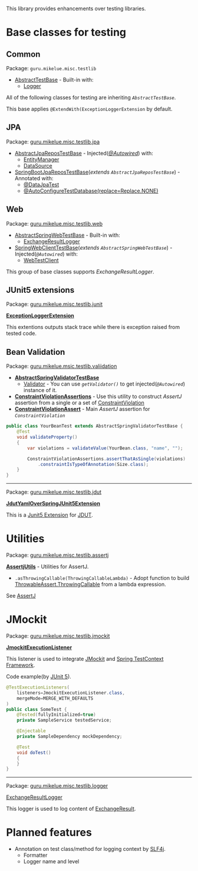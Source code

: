 This library provides enhancements over testing libraries.

# Base classes for testing

## Common

Package: `guru.mikelue.misc.testlib`

* [AbstractTestBase](src/main/java/guru/mikelue/misc/testlib/AbstractTestBase.java) - Built-in with:
	* [Logger](http://www.slf4j.org/apidocs/org/slf4j/Logger.html)

All of the following classes for testing are inheriting *`AbstractTestBase`*.

This base applies `@ExtendWith(ExceptionLoggerExtension` by default.

## JPA

Package: [guru.mikelue.misc.testlib.jpa](src/main/java/guru/mikelue/misc/testlib/jpa)

* [AbstractJpaReposTestBase](src/main/java/guru/mikelue/misc/testlib/jpa/AbstractJpaReposTestBase.java) - Injected(*[@Autowired](https://docs.spring.io/spring/docs/current/javadoc-api/org/springframework/beans/factory/annotation/Autowired.html)*) with:
	* [EntityManager](https://javaee.github.io/javaee-spec/javadocs/javax/persistence/EntityManager.html)
	* [DataSource](https://docs.oracle.com/en/java/javase/13/docs/api/java.sql/javax/sql/DataSource.html)
* [SpringBootJpaReposTestBase](src/main/java/guru/mikelue/misc/testlib/jpa/SpringBootJpaReposTestBase.java)(*extends `AbstractJpaReposTestBase`*) - Annotated with:
	* [@DataJpaTest](https://docs.spring.io/spring-boot/docs/current/api/org/springframework/boot/test/autoconfigure/orm/jpa/DataJpaTest.html)
	* [@AutoConfigureTestDatabase(replace=Replace.NONE)](https://docs.spring.io/spring-boot/docs/current/api/org/springframework/boot/test/autoconfigure/jdbc/AutoConfigureTestDatabase.html)

## Web

Package: [guru.mikelue.misc.testlib.web](src/main/java/guru/mikelue/misc/testlib/web)
* [AbstractSpringWebTestBase](src/main/java/guru/mikelue/misc/testlib/web/AbstractSpringWebTestBase.java) - Built-in with:
	* [ExchangeResultLogger](src/main/java/guru/mikelue/misc/testlib/logger/ExchangeResultLogger.java)
* [SpringWebClientTestBase](src/main/java/guru/mikelue/misc/testlib/web/SpringWebClientTestBase.java)(*extends `AbstractSpringWebTestBase`*) - Injected(*`@Autowired`*) with:
	* [WebTestClient](https://docs.spring.io/spring/docs/current/javadoc-api/org/springframework/test/web/reactive/server/WebTestClient.html)

This group of base classes supports *ExchangeResultLogger*.

## JUnit5 extensions

Package: [guru.mikelue.misc.testlib.junit](src/main/java/guru/mikelue/misc/testlib/junit)

**[ExceptionLoggerExtension](src/main/java/guru/mikelue/misc/testlib/junit/ExceptionLoggerExtension.java)**

This extentions outputs stack trace while there is exception raised from tested code.

## Bean Validation

Package: [guru.mikelue.msic.testlib.valiidation](src/main/java/guru/mikelue/misc/testlib/validation)

* **[AbstractSpringValidatorTestBase](src/main/java/guru/mikelue/misc/testlib/valiidation/AbstractSpringValidatorTestBase.java)**
  * [Validator](https://docs.oracle.com/javaee/7/api/javax/validation/Validator.html) - You can use *`getValidator()`* to get injected(*`@Autowired`*) instance of it.
* **[ConstraintViolationAssertions](src/main/java/guru/mikelue/misc/testlib/valiidation/ConstraintViolationAssertions.java)** -
Use this utility to construct *AssertJ* assertion from a single or a set of [ConstraintViolation](https://docs.oracle.com/javaee/7/api/javax/validation/ConstraintViolation.html)
* **[ConstraintViolationAssert](src/main/java/guru/mikelue/misc/testlib/valiidation/ConstraintViolationAssert.java)** -
Main *AssertJ* assertion for *`ConstraintViolation`*


```java
public class YourBeanTest extends AbstractSpringValidatorTestBase {
    @Test
    void validateProperty()
    {
        var violations = validateValue(YourBean.class, "name", "");

        ConstraintViolationAssertions.assertThatAsSingle(violations)
            .constraintIsTypeOfAnnotation(Size.class);
    }
}
```

----

Package: [guru.mikelue.misc.testlib.jdut](src/main/java/guru/mikelue/misc/testlib/jdut)

**[JdutYamlOverSpringJUnit5Extension](src/main/java/guru/mikelue/misc/testlib/jdut/JdutYamlOverSpringJUnit5Extension.java)**

This is a [Junit5 Extension](https://junit.org/junit5/docs/current/user-guide/#extensions) for [JDUT](https://jdut.gh.mikelue.guru/).

# Utilities

Package: [guru.mikelue.misc.testlib.assertj](src/main/java/guru/mikelue/misc/testlib/assertj)

**[AssertjUtils](src/main/java/guru/mikelue/misc/testlib/assertj/AssertjUtils.java)** - Utilities for AssertJ.
- `.asThrowingCallable(ThrowingCallableLambda)` - Adopt function to build [ThrowableAssert.ThrowingCallable](http://joel-costigliola.github.io/assertj/core-8/api/org/assertj/core/api/ThrowableAssert.ThrowingCallable.html) from a lambda expression.

See [AssertJ](https://joel-costigliola.github.io/assertj/)

# JMockit

Package: [guru.mikelue.misc.testlib.jmockit](src/main/java/guru/mikelue/misc/testlib/jdut)

**[JmockitExecutionListener](src/main/java/guru/mikelue/misc/testlib/jmockit/JmockitExecutionListener.java)**

This listener is used to integrate [JMockit](http://jmockit.github.io/) and [Spring TestContext Framework](https://docs.spring.io/spring/docs/current/spring-framework-reference/testing.html#testcontext-framework).

Code example(by [JUnit 5](https://junit.org/junit5/docs/current/user-guide/)).
```java
@TestExecutionListeners(
	listeners=JmockitExecutionListener.class,
	mergeMode=MERGE_WITH_DEFAULTS
)
public class SomeTest {
	@Tested(fullyInitialized=true)
	private SampleService testedService;

	@Injectable
	private SampleDependency mockDependency;

	@Test
	void doTest()
	{
	}
}
```

----

Package: [guru.mikelue.misc.testlib.logger](src/main/java/guru/mikelue/misc/testlib/logger)

[ExchangeResultLogger](src/main/java/guru/mikelue/misc/testlib/logger/ExchangeResultLogger.java)

This logger is used to log content of [ExchangeResult](https://docs.spring.io/spring/docs/current/javadoc-api/org/springframework/test/web/reactive/server/ExchangeResult.html).

# Planned features

- Annotation on test class/method for logging context by [SLF4j](https://www.slf4j.org).
	- Formatter
	- Logger name and level
